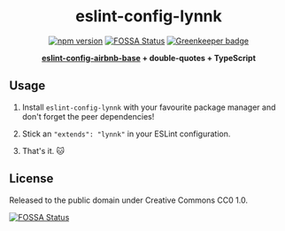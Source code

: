 <div align="center">
  
# eslint-config-lynnk
[![npm version](https://img.shields.io/npm/v/eslint-config-lynnk.svg)](https://www.npmjs.com/package/eslint-config-lynnk)
[![FOSSA Status](https://app.fossa.io/api/projects/git%2Bgithub.com%2FLynnKirby%2Feslint-config-lynnk.svg?type=shield)](https://app.fossa.io/projects/git%2Bgithub.com%2FLynnKirby%2Feslint-config-lynnk?ref=badge_shield)
[![Greenkeeper badge](https://badges.greenkeeper.io/LynnKirby/eslint-config-lynnk.svg)](https://greenkeeper.io/)

**[eslint-config-airbnb-base](https://github.com/airbnb/javascript/tree/master/packages/eslint-config-airbnb-base) + double-quotes + TypeScript**

</div>

## Usage

1. Install `eslint-config-lynnk` with your favourite package manager and don't forget the peer dependencies!

2. Stick an `"extends": "lynnk"` in your ESLint configuration.

3. That's it. :cat:

## License

Released to the public domain under Creative Commons CC0 1.0.


[![FOSSA Status](https://app.fossa.io/api/projects/git%2Bgithub.com%2FLynnKirby%2Feslint-config-lynnk.svg?type=large)](https://app.fossa.io/projects/git%2Bgithub.com%2FLynnKirby%2Feslint-config-lynnk?ref=badge_large)
